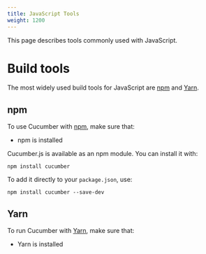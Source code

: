 ```yaml
---
title: JavaScript Tools
weight: 1200
---
```


This page describes tools commonly used with JavaScript.

# Build tools
The most widely used build tools for JavaScript are [npm](#npm) and [Yarn](#yarn).

## npm
To use Cucumber with [npm](https://www.npmjs.com/), make sure that:

- npm is installed

Cucumber.js is available as an npm module. You can install it with:

```shell
npm install cucumber
```

To add it directly to your `package.json`, use:

```shell
npm install cucumber --save-dev
```

## Yarn

To run Cucumber with [Yarn](https://yarnpkg.com/en/), make sure that:

- Yarn is installed